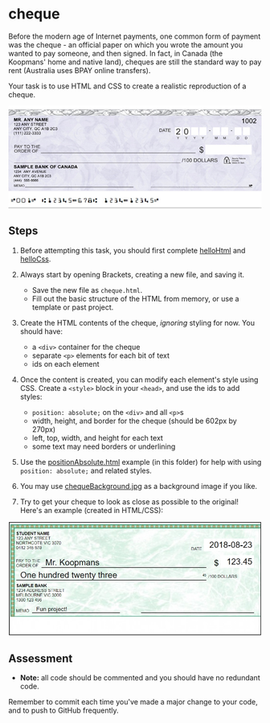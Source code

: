 # cheque

Before the modern age of Internet payments, one common form of payment was the cheque - an official paper on which you wrote the amount you wanted to pay someone, and then signed. In fact, in Canada (the Koopmans' home and native land), cheques are still the standard way to pay rent (Australia uses BPAY online transfers).

Your task is to use HTML and CSS to create a realistic reproduction of a cheque.

![Cheque](./cheque.jpg "Sample Cheque")

[//]: # (Image source: http://torontostamps.com/personalcheque.html)

## Steps

1. Before attempting this task, you should first complete [helloHtml](../2_helloHtml/) and [helloCss](../3_helloCss/).

2. Always start by opening Brackets, creating a new file, and saving it.

    - Save the new file as `cheque.html`.
    - Fill out the basic structure of the HTML from memory, or use a template or past project.

3. Create the HTML contents of the cheque, *ignoring* styling for now. You should have:

    - a `<div>` container for the cheque
    - separate `<p>` elements for each bit of text
    - ids on each element

4. Once the content is created, you can modify each element's style using CSS. Create a `<style>` block in your `<head>`, and use the ids to add styles:

    - `position: absolute;` on the `<div>` and all `<p>`s
    - width, height, and border for the cheque (should be 602px by 270px)
    - left, top, width, and height for each text
    - some text may need borders or underlining

5. Use the [positionAbsolute.html](./positionAbsolute.html) example (in this folder) for help with using `position: absolute;` and related styles.

6. You may use [chequeBackground.jpg](./chequeBackground.jpg) as a background image if you like.

7. Try to get your cheque to look as close as possible to the original! Here's an example (created in HTML/CSS):

![Example](./example.jpg "Example")

[//]: # (Background source: https://www.chequeprint.ca/wp-content/uploads/2015/03/Premium_BLANK_Green_Stock_Cheque_Print-600x246.jpg)

## Assessment

- **Note:** all code should be commented and you should have no redundant code.

Remember to commit each time you've made a major change to your code, and to push to GitHub frequently.
